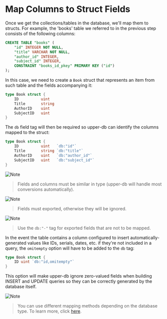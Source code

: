 # Map Columns to Struct Fields

Once we get the collections/tables in the database, we'll map them to structs. For 
example, the 'books' table we referred to in the previous step consists of the 
following columns:

```sql
CREATE TABLE "books" (
	"id" INTEGER NOT NULL,
	"title" VARCHAR NOT NULL,
	"author_id" INTEGER,
	"subject_id" INTEGER,
	CONSTRAINT "books_id_pkey" PRIMARY KEY ("id")
);
```

In this case, we need to create a `Book` struct that represents an item from such
table and the fields accompanying it:

```go
type Book struct {
	ID          uint
	Title       string
	AuthorID    uint
	SubjectID   uint
}
```

The `db` field tag will then be required so upper-db can identify the columns
mapped to the struct:

```go
type Book struct {
	ID          uint   `db:"id"`
	Title       string `db:"title"`
	AuthorID    uint   `db:"author_id"`
	SubjectID   uint   `db:"subject_id"`
}
```

![Note](https://github.com/LizGoro90/db-tour/tree/master/static/img)
> Fields and columns must be similar in type (upper-db will handle most conversions
> automatically).

![Note](https://github.com/LizGoro90/db-tour/tree/master/static/img)
> Fields must exported, otherwise they will be ignored.

![Note](https://github.com/LizGoro90/db-tour/tree/master/static/img)
> Use the `db:"-"` tag for exported fields that are not to be mapped.

In the event the table contains a column configured to insert automatically-generated values like IDs, serials, dates, etc. if they're not included in a query, the
`omitempty` option will have to be added to the `db` tag:

```go
type Book struct {
	ID uint `db:"id,omitempty"`
}
```

This option will make upper-db ignore zero-valued fields when
building INSERT and UPDATE queries so they can be correctly generated by
the database itself.

![Note](https://github.com/LizGoro90/db-tour/tree/master/static/img)
> You can use different mapping methods depending on the database type. To learn more,
click [here](https://upper.io/db.v3/getting-started#mapping-tables-to-structs).

<!--

The following table describes all available options for `db` tags.

| Option           | Description                                     |
| :--------------- | :---------------------------------------------- |
| `omitempty`      | The field is skipped when zero |
-->
